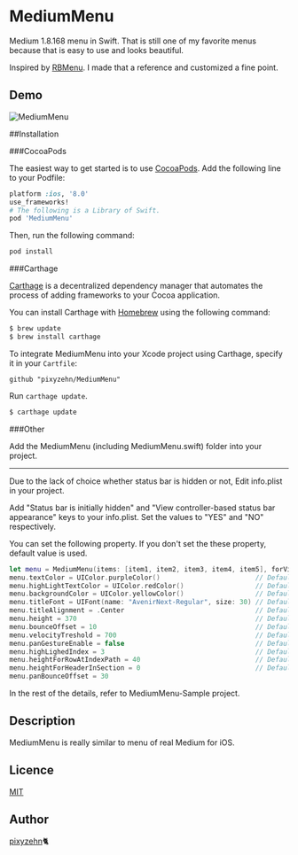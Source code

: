 MediumMenu
====================

Medium 1.8.168 menu in Swift. That is still one of my favorite menus because that is easy to use and looks beautiful.

Inspired by [RBMenu](https://github.com/RoshanNindrai/RBMenu). I made that a reference and customized a fine point.

## Demo

![MediumMenu](https://github.com/pixyzehn/MediumMenu/blob/master/Assets/MediumMenu.gif)

##Installation

###CocoaPods

The easiest way to get started is to use [CocoaPods](http://cocoapods.org/). Add the following line to your Podfile:

```ruby
platform :ios, '8.0'
use_frameworks!
# The following is a Library of Swift.
pod 'MediumMenu'
```

Then, run the following command:

```ruby
pod install
```

###Carthage

[Carthage](https://github.com/Carthage/Carthage) is a decentralized dependency manager that automates the process of adding frameworks to your Cocoa application.

You can install Carthage with [Homebrew](http://brew.sh/) using the following command:

```bash
$ brew update
$ brew install carthage
```

To integrate MediumMenu into your Xcode project using Carthage, specify it in your `Cartfile`:

```ogdl
github "pixyzehn/MediumMenu"
```
Run `carthage update`.

```bash
$ carthage update
```

###Other

Add the MediumMenu (including MediumMenu.swift) folder into your project.

---

Due to the lack of choice whether status bar is hidden or not,  Edit info.plist in your project.

Add "Status bar is initially hidden" and "View controller-based status bar appearance" keys to your info.plist. Set the values to "YES" and "NO" respectively.

You can set the following property. If you don't set the these property, default value is used.

```Swift
let menu = MediumMenu(items: [item1, item2, item3, item4, item5], forViewController: self)
menu.textColor = UIColor.purpleColor()                        // Default is UIColor(red:0.98, green:0.98, blue:0.98, alpha:1).
menu.highLightTextColor = UIColor.redColor()                  // Default is UIColor(red:0.57, green:0.57, blue:0.57, alpha:1).
menu.backgroundColor = UIColor.yellowColor()                  // Default is UIColor(red:0.05, green:0.05, blue:0.05, alpha:1).
menu.titleFont = UIFont(name: "AvenirNext-Regular", size: 30) // Default is UIFont(name: "HelveticaNeue-Light", size: 28).
menu.titleAlignment = .Center                                 // Default is .Left.
menu.height = 370                                             // Default is 466.
menu.bounceOffset = 10                                        // Default is 0.
menu.velocityTreshold = 700                                   // Default is 1000.
menu.panGestureEnable = false                                 // Default is true.
menu.highLighedIndex = 3                                      // Default is 1.
menu.heightForRowAtIndexPath = 40                             // Default is 57.
menu.heightForHeaderInSection = 0                             // Default is 30.
menu.panBounceOffset = 30
```

In the rest of the details, refer to MediumMenu-Sample project.

## Description

MediumMenu is really similar to menu of real Medium for iOS.

## Licence

[MIT](https://github.com/pixyzehn/MediumMenu/blob/master/LICENSE)

## Author

[pixyzehn](https://github.com/pixyzehn)🐈

